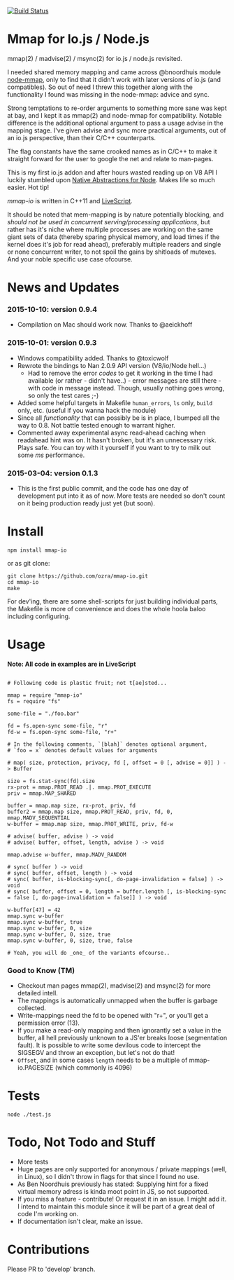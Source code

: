 [![Build Status](https://travis-ci.org/ozra/mmap-io.svg?branch=master)](https://travis-ci.org/ozra/mmap-io)

# Mmap for Io.js / Node.js
mmap(2) / madvise(2) / msync(2) for io.js / node.js revisited.

I needed shared memory mapping and came across @bnoordhuis module [node-mmap](https://github.com/bnoordhuis/node-mmap), only to find that it didn't work with later versions of io.js (and compatibles). So out of need I threw this together along with the functionality I found was missing in the node-mmap: advice and sync.

Strong temptations to re-order arguments to something more sane was kept at bay, and I kept it as mmap(2) and node-mmap for compatibility. Notable difference is the additional optional argument to pass a usage advise in the mapping stage. I've given advise and sync more practical arguments, out of an io.js perspective, than their C/C++ counterparts.

The flag constants have the same crooked names as in C/C++ to make it straight forward for the user to google the net and relate to man-pages.

This is my first io.js addon and after hours wasted reading up on V8 API I luckily stumbled upon [Native Abstractions for Node](https://github.com/rvagg/nan). Makes life so much easier. Hot tip!

_mmap-io_ is written in C++11 and [LiveScript](https://github.com/gkz/LiveScript).

It should be noted that mem-mapping is by nature potentially blocking, and _should not be used in concurrent serving/processing applications_, but rather has it's niche where multiple processes are working on the same giant sets of data (thereby sparing physical memory, and load times if the kernel does it's job for read ahead), preferably multiple readers and single or none concurrent writer, to not spoil the gains by shitloads of mutexes. And your noble specific use case ofcourse.


# News and Updates

### 2015-10-10: version 0.9.4
- Compilation on Mac should work now. Thanks to @aeickhoff

### 2015-10-01: version 0.9.3
- Windows compatibility added. Thanks to @toxicwolf
- Rewrote the bindings to Nan 2.0.9 API version (V8/io/Node hell...)
    + Had to remove the error _codes_ to get it working in the time I had
      available (or rather - didn't have..) -
      error messages are still there - with code in message instead. Though,
      usually nothing goes wrong, so only the test cares ;-)
- Added some helpful targets in Makefile `human_errors`, `ls` only, `build`
  only, etc. (useful if you wanna hack the module)
- Since all _functionality_ that can possibly be is in place, I bumped all the
  way to 0.8. Not battle tested enough to warrant higher.
- Commented away experimental async read-ahead caching when readahead hint was on. It
  hasn't broken, but it's an unnecessary risk. Plays safe. You can toy with it
  yourself if you want to try to milk out some _ms_ performance.

### 2015-03-04: version 0.1.3
- This is the first public commit, and the code has one day of development put into it as of now. More tests are needed so don't count on it being production ready just yet (but soon).


# Install
```
npm install mmap-io
```

or as git clone:
```
git clone https://github.com/ozra/mmap-io.git
cd mmap-io
make
```

For dev'ing, there are some shell-scripts for just building individual parts, the Makefile is more of convenience and does the whole hoola baloo including configuring.



# Usage

**Note: All code in examples are in LiveScript**

```livescript

# Following code is plastic fruit; not t[ae]sted...

mmap = require "mmap-io"
fs = require "fs"

some-file = "./foo.bar"

fd = fs.open-sync some-file, "r"
fd-w = fs.open-sync some-file, "r+"

# In the following comments, `[blah]` denotes optional argument,
# `foo = x` denotes default values for arguments

# map( size, protection, privacy, fd [, offset = 0 [, advise = 0]] ) -> Buffer

size = fs.stat-sync(fd).size
rx-prot = mmap.PROT_READ .|. mmap.PROT_EXECUTE
priv = mmap.MAP_SHARED

buffer = mmap.map size, rx-prot, priv, fd
buffer2 = mmap.map size, mmap.PROT_READ, priv, fd, 0, mmap.MADV_SEQUENTIAL
w-buffer = mmap.map size, mmap.PROT_WRITE, priv, fd-w

# advise( buffer, advise ) -> void
# advise( buffer, offset, length, advise ) -> void

mmap.advise w-buffer, mmap.MADV_RANDOM

# sync( buffer ) -> void
# sync( buffer, offset, length ) -> void
# sync( buffer, is-blocking-sync[, do-page-invalidation = false] ) -> void
# sync( buffer, offset = 0, length = buffer.length [, is-blocking-sync = false [, do-page-invalidation = false]] ) -> void

w-buffer[47] = 42
mmap.sync w-buffer
mmap.sync w-buffer, true
mmap.sync w-buffer, 0, size
mmap.sync w-buffer, 0, size, true
mmap.sync w-buffer, 0, size, true, false

# Yeah, you will do _one_ of the variants ofcourse..

```

### Good to Know (TM)

- Checkout man pages mmap(2), madvise(2) and msync(2) for more detailed intell.
- The mappings is automatically unmapped when the buffer is garbage collected.
- Write-mappings need the fd to be opened with "r+", or you'll get a permission error (13).
- If you make a read-only mapping and then ignorantly set a value in the buffer, all hell previously unknown to a JS'er breaks loose (segmentation fault). It is possible to write some devilous code to intercept the SIGSEGV and throw an exception, but let's not do that!
- `Offset`, and in some cases `length` needs to be a multiple of mmap-io.PAGESIZE (which commonly is 4096)


# Tests
```
node ./test.js
```


# Todo, Not Todo and Stuff
- More tests
- Huge pages are only supported for anonymous / private mappings (well, in Linux), so I didn't throw in flags for that since I found no use.
- As Ben Noordhuis previously has stated: Supplying hint for a fixed virtual memory adress is kinda moot point in JS, so not supported.
- If you miss a feature - contribute! Or request it in an issue. I might add it. I intend to maintain this module since it will be part of a great deal of code I'm working on.
- If documentation isn't clear, make an issue.

# Contributions
Please PR to 'develop' branch.
